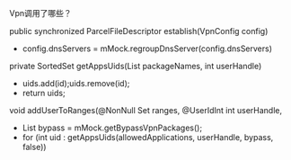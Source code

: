 Vpn调用了哪些？

public synchronized ParcelFileDescriptor establish(VpnConfig config)

- config.dnsServers = mMock.regroupDnsServer(config.dnsServers)

private SortedSet<Integer> getAppsUids(List<String> packageNames, int userHandle)

- uids.add(id);uids.remove(id);
- return uids;

void addUserToRanges(@NonNull Set<UidRange> ranges, @UserIdInt int userHandle,

- List<Integer> bypass = mMock.getBypassVpnPackages();
- for (int uid : getAppsUids(allowedApplications, userHandle, bypass, false))